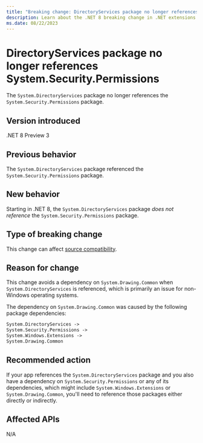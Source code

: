 ```yaml
---
title: "Breaking change: DirectoryServices package no longer references System.Security.Permissions"
description: Learn about the .NET 8 breaking change in .NET extensions where the System.DirectoryServices package no longer references the System.Security.Permissions package.
ms.date: 08/22/2023
---
```

# DirectoryServices package no longer references System.Security.Permissions

The `System.DirectoryServices` package no longer references the `System.Security.Permissions` package.

## Version introduced

.NET 8 Preview 3

## Previous behavior

The `System.DirectoryServices` package referenced the `System.Security.Permissions` package.

## New behavior

Starting in .NET 8, the `System.DirectoryServices` package *does not reference* the `System.Security.Permissions` package.

## Type of breaking change

This change can affect [source compatibility](../../categories.md#source-compatibility).

## Reason for change

This change avoids a dependency on `System.Drawing.Common` when `System.DirectoryServices` is referenced, which is primarily an issue for non-Windows operating systems.

The dependency on `System.Drawing.Common` was caused by the following package dependencies:

```txt
System.DirectoryServices ->
System.Security.Permissions ->
System.Windows.Extensions ->
System.Drawing.Common
```

## Recommended action

If your app references the `System.DirectoryServices` package and you also have a dependency on `System.Security.Permissions` or any of its dependencies, which might include `System.Windows.Extensions` or `System.Drawing.Common`, you'll need to reference those packages either directly or indirectly.

## Affected APIs

N/A
